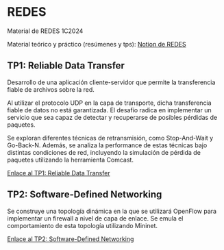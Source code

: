 # REDES
Material de REDES 1C2024

Material teórico y práctico (resúmenes y tps): [Notion de REDES](https://frill-bucket-81f.notion.site/Redes-TA048-40dc464a42dd4c798bd356cdcc7b6fa1)

## TP1: Reliable Data Transfer

Desarrollo de una aplicación cliente-servidor que permite la transferencia fiable de archivos sobre la red. 

Al utilizar el protocolo UDP en la capa de transporte, dicha transferencia fiable de datos no está garantizada. El desafío radica en implementar un servicio que sea capaz de detectar y recuperarse de posibles pérdidas de paquetes.

Se exploran diferentes técnicas de retransmisión, como Stop-And-Wait y Go-Back-N. Además, se analiza la performance de estas técnicas bajo distintas condiciones de red, incluyendo la simulación de pérdida de paquetes
utilizando la herramienta Comcast.

[Enlace al TP1: Reliable Data Transfer](https://frill-bucket-81f.notion.site/TP1-Reliable-Data-Transfer-42d811552ed241f98377a11b6b7400f9)

## TP2: Software-Defined Networking

Se construye una topología dinámica en la que se utilizará OpenFlow para implementar un firewall a nivel de capa de enlace. Se emula el comportamiento de esta topología utilizando Mininet.

[Enlace al TP2: Software-Defined Networking](https://frill-bucket-81f.notion.site/TP2-Software-Defined-Networking-b3b155eec0ea4595894edf14ad5e3c7a)
